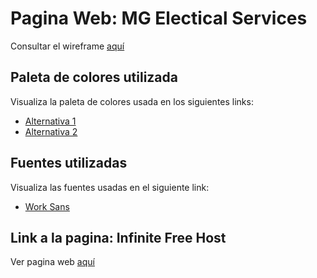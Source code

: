# Pagina Web: MG Electical Services 
Consultar el wireframe [aquí](https://www.figma.com/file/XtcnttCPAJbM26LDa4ixQ3/Wireframe?node-id=0%3A1&t=i9Co2pkntcnj6NnK-1)

## Paleta de colores utilizada
Visualiza la paleta de colores usada en los siguientes links: 
- [Alternativa 1](https://coolors.co/017ea7-00143c-014a73-012b53-fafafa)
- [Alternativa 2](https://coolors.co/017ea7-00143c-014a73-012b53-d8dbe2)

## Fuentes utilizadas
Visualiza las fuentes usadas en el siguiente link:
- [Work Sans](https://fonts.google.com/specimen/Work+Sans)

## Link a la pagina: Infinite Free Host
Ver pagina web [aquí](https://mgelectricalservices.epizy.com)
